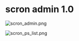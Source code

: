 <h1>scron admin 1.0</h1>
<p>
    <img src="https://raw.githubusercontent.com/wedv/php-tool/master/scron_admin/res/scron_admin.png" alt="scron_admin.png" style="max-width:100%" />
</p>

<p>
    <img src="https://raw.githubusercontent.com/wedv/php-tool/master/scron_admin/res/scron_ps_list.png" alt="scron_ps_list.png" style="max-width:100%" />
</p>
